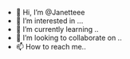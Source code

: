  - 👋 Hi, I’m @Janetteee
- 👀 I’m interested in ...
- 🌱 I’m currently learning .. 
- 💞️ I’m looking to collaborate on .. 
- 📫 How to reach me.. 
 
 
